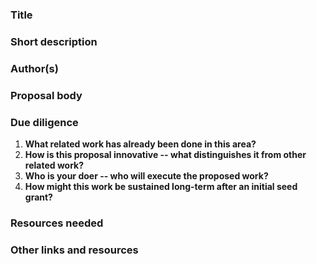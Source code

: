 <!-- Please note that by submitting a PR with a new proposal, you agree to release this proposal text under the Creative Commons Zero v1.0 Universal license. See https://github.com/PlaintextGroup/oss-virtual-incubator/blob/main/LICENSE. -->

### Title

<!-- A short, pithy title for the proposal. -->

### Short description

<!-- A short, one-sentence description of the proposal. -->

### Author(s)

<!-- Put your GitHub username(s) here. The proposal author(s) will "own" the proposal and will be able to accept future PRs that change it. -->

### Proposal body

<!-- Explain your proposal. Add as much as you want, within reason! -->

### Due diligence

<!-- Please answer the following due diligence questions; it's okay to answer "N/A" if you don't know yet. -->

1. **What related work has already been done in this area?** <!-- Insert answer here --> 
2. **How is this proposal innovative -- what distinguishes it from other related work?** <!-- -->
3. **Who is your doer -- who will execute the proposed work?** <!-- Insert answer here -->
4. **How might this work be sustained long-term after an initial seed grant?** <!-- Insert answer here -->

### Resources needed

<!-- What resources are needed (grant money, advisors, expertise, etc.) to realize this proposal? -->

### Other links and resources

<!-- Add any other links, images, or resources that are relevant to the proposal -->
